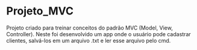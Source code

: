 # Projeto_MVC

Projeto criado para treinar conceitos do padrão MVC (Model, View, Controller).
Neste foi desenvolvido um app onde o usuário pode cadastrar clientes, 
salvá-los em um arquivo .txt e ler esse arquivo pelo cmd.
